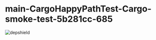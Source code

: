 # main-CargoHappyPathTest-Cargo-smoke-test-5b281cc-685

![depshield](https://staging.depshield.sonatype.org/badges/depshield-staging/main-CargoHappyPathTest-Cargo-smoke-test-5b281cc-685/depshield.svg)